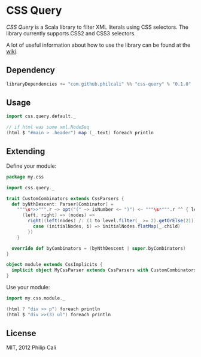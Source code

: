 # CSS Query

_CSS Query_ is a Scala library to filter XML literals using CSS selectors. The
library currently supports CSS2 and CSS3 selectors.

A lot of useful information about how to use the library can be found at the
[wiki](https://github.com/philcali/css-query/wiki).

## Dependency

``` scala
libraryDependencies += "com.github.philcali" %% "css-query" % "0.1.0"
```

## Usage

``` scala
import css.query.default._

// if html was some xml.NodeSeq
(html $ "#main > .header") map (_.text) foreach println
```

## Extending

Define your module:

``` scala
package my.css

import css.query._

trait CustomCombinators extends CssParsers {
  def byNthDescent: Parser[Combinator] =
    """\s*>>""".r ~> opt("(" ~> isNumber <~ ")") <~ """\s*""".r ^^ { level =>
      (left, right) => (nodes) =>
        right((left(nodes) /: (1 to level.filter(_ >= 2).getOrElse(2))) {
          case (initialNodes, i) => initialNodes.flatMap(_.child)
        })
    }

  override def byCombinators = (byNthDescent | super.byCombinators)
}

object module extends CssImplicits {
  implicit object MyCssParser extends CssParsers with CustomCombinators
}
```

Use your module:

``` scala
import my.css.module._

(html ? "div >> p") foreach println
(html $ "div >>(3) ul") foreach println
```

## License

MIT, 2012 Philip Cali
